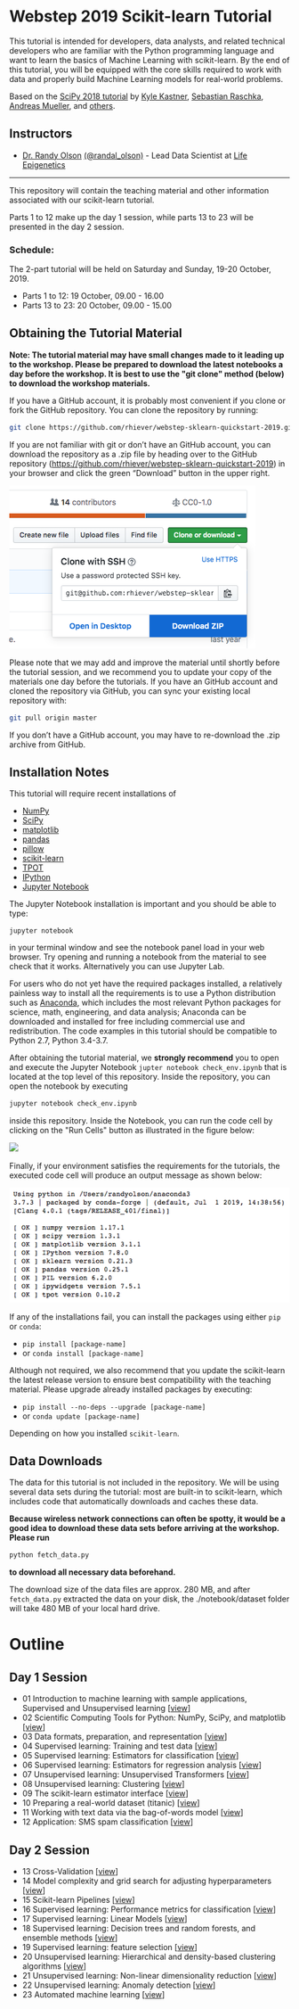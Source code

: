Webstep 2019 Scikit-learn Tutorial
================================

This tutorial is intended for developers, data analysts, and related technical developers who are familiar with the Python programming language and want to learn the basics of Machine Learning with scikit-learn. By the end of this tutorial, you will be equipped with the core skills required to work with data and properly build Machine Learning models for real-world problems.

Based on the [SciPy 2018 tutorial](https://github.com/amueller/scipy-2018-sklearn) by [Kyle Kastner](https://kastnerkyle.github.io/), [Sebastian Raschka](http://sebastianraschka.com), [Andreas Mueller](http://amueller.github.io), and [others](https://github.com/amueller/scipy-2018-sklearn/graphs/contributors).

Instructors
-----------

- [Dr. Randy Olson](http://randalolson.com)  [(@randal_olson)](https://twitter.com/randal_olson) - Lead Data Scientist at [Life Epigenetics](http://lifeegx.com)

---


This repository will contain the teaching material and other information associated with our scikit-learn tutorial.

Parts 1 to 12 make up the day 1 session, while
parts 13 to 23 will be presented in the day 2 session.

### Schedule:

The 2-part tutorial will be held on Saturday and Sunday, 19-20 October, 2019.

- Parts 1 to 12: 19 October, 09.00 - 16.00
- Parts 13 to 23: 20 October, 09.00 - 15.00



Obtaining the Tutorial Material
--------------------------------

**Note: The tutorial material may have small changes made to it leading up to the
workshop. Please be prepared to download the latest notebooks a day before the workshop.
It is best to use the "git clone" method (below) to download the workshop materials.**

If you have a GitHub account, it is probably most convenient if you clone or
fork the GitHub repository. You can clone the repository by running:

```bash
git clone https://github.com/rhiever/webstep-sklearn-quickstart-2019.git
```

 If you are not familiar with git or don’t have an
GitHub account, you can download the repository as a .zip file by heading over
to the GitHub repository (https://github.com/rhiever/webstep-sklearn-quickstart-2019) in
your browser and click the green “Download” button in the upper right.

![](images/download-repo.png)

Please note that we may add and improve the material until shortly before the
tutorial session, and we recommend you to update your copy of the materials one
day before the tutorials. If you have an GitHub account and cloned the
repository via GitHub, you can sync your existing local repository with:

```bash
git pull origin master
```

If you don’t have a GitHub account, you may have to re-download the .zip
archive from GitHub.


Installation Notes
------------------

This tutorial will require recent installations of

- [NumPy](http://www.numpy.org)
- [SciPy](http://www.scipy.org)
- [matplotlib](http://matplotlib.org)
- [pandas](http://pandas.pydata.org)
- [pillow](https://python-pillow.org)
- [scikit-learn](http://scikit-learn.org/stable/)
- [TPOT](https://pypi.python.org/pypi/TPOT/)
- [IPython](http://ipython.readthedocs.org/en/stable/)
- [Jupyter Notebook](http://jupyter.org)


The Jupyter Notebook installation is important and you should be able to type:

    jupyter notebook

in your terminal window and see the notebook panel load in your web browser.
Try opening and running a notebook from the material to see check that it works. Alternatively you can use Jupyter Lab.

For users who do not yet have the required packages installed, a relatively
painless way to install all the requirements is to use a Python distribution
such as [Anaconda](https://www.anaconda.com/download/ "Anaconda"), which includes
the most relevant Python packages for science, math, engineering, and
data analysis; Anaconda can be downloaded and installed for free
including commercial use and redistribution.
The code examples in this tutorial should be compatible to Python 2.7,
Python 3.4-3.7.

After obtaining the tutorial material, we **strongly recommend** you to open and execute
the Jupyter Notebook `jupter notebook check_env.ipynb` that is located at the
top level of this repository. Inside the repository, you can open the notebook
by executing

```bash
jupyter notebook check_env.ipynb
```

inside this repository. Inside the Notebook, you can run the code cell by
clicking on the "Run Cells" button as illustrated in the figure below:

![](images/check_env-1.png)


Finally, if your environment satisfies the requirements for the tutorials, the
executed code cell will produce an output message as shown below:

![](images/check_env-2.png)

If any of the installations fail, you can install the packages using either `pip` or `conda`:

- `pip install [package-name]`  
- or `conda install [package-name]`

Although not required, we also recommend that you update the scikit-learn the latest release version to ensure best compatibility with the teaching material. Please upgrade already installed packages by executing:

- `pip install --no-deps --upgrade [package-name]`  
- or `conda update [package-name]`

Depending on how you installed ``scikit-learn``.


Data Downloads
--------------

The data for this tutorial is not included in the repository.  We will be
using several data sets during the tutorial: most are built-in to
scikit-learn, which
includes code that automatically downloads and caches these
data.

**Because wireless network connections can often be spotty, it would be a good idea to download these
data sets before arriving at the workshop.
Please run**
```bash
python fetch_data.py
```
**to download all necessary data beforehand.**

The download size of the data files are approx. 280 MB, and after `fetch_data.py`
extracted the data on your disk, the ./notebook/dataset folder will take 480 MB
of your local hard drive.


Outline
=======

Day 1 Session
---------------

- 01 Introduction to machine learning with sample applications, Supervised and Unsupervised learning [[view](notebooks/01.Introduction_to_Machine_Learning.ipynb)]
- 02 Scientific Computing Tools for Python: NumPy, SciPy, and matplotlib [[view](notebooks/02.Scientific_Computing_Tools_in_Python.ipynb)]
- 03 Data formats, preparation, and representation [[view](notebooks/03.Data_Representation_for_Machine_Learning.ipynb)]
- 04 Supervised learning: Training and test data [[view](notebooks/04.Training_and_Testing_Data.ipynb)]
- 05 Supervised learning: Estimators for classification [[view](notebooks/05.Supervised_Learning-Classification.ipynb)]
- 06 Supervised learning: Estimators for regression analysis [[view](notebooks/06.Supervised_Learning-Regression.ipynb)]
- 07 Unsupervised learning: Unsupervised Transformers [[view](notebooks/07.Unsupervised_Learning-Transformations_and_Dimensionality_Reduction.ipynb)]
- 08 Unsupervised learning: Clustering [[view](notebooks/08.Unsupervised_Learning-Clustering.ipynb)]
- 09 The scikit-learn estimator interface [[view](notebooks/09.Review_of_Scikit-learn_API.ipynb)]
- 10 Preparing a real-world dataset (titanic) [[view](notebooks/10.Case_Study-Titanic_Survival.ipynb)]
- 11 Working with text data via the bag-of-words model [[view](notebooks/11.Text_Feature_Extraction.ipynb)]
- 12 Application: SMS spam classification [[view](notebooks/12.Case_Study-SMS_Spam_Detection.ipynb)]

Day 2 Session
-----------------

- 13 Cross-Validation [[view](notebooks/13.Cross_Validation.ipynb)]
- 14 Model complexity and grid search for adjusting hyperparameters [[view](notebooks/14.Model_Complexity_and_GridSearchCV.ipynb)]
- 15 Scikit-learn Pipelines [[view](notebooks/15.Pipelining_Estimators.ipynb)]
- 16 Supervised learning: Performance metrics for classification [[view](notebooks/16.Performance_metrics_and_Model_Evaluation.ipynb)]
- 17 Supervised learning: Linear Models [[view](notebooks/17.In_Depth-Linear_Models.ipynb)]
- 18 Supervised learning: Decision trees and random forests, and ensemble methods [[view](notebooks/18.In_Depth-Trees_and_Forests.ipynb)]
- 19 Supervised learning: feature selection [[view](notebooks/19.Feature_Selection.ipynb)]
- 20 Unsupervised learning: Hierarchical and density-based clustering algorithms [[view](notebooks/20.Unsupervised_learning-Hierarchical_and_density-based_clustering_algorithms.ipynb)]
- 21 Unsupervised learning: Non-linear dimensionality reduction [[view](notebooks/21.Unsupervised_learning-Non-linear_dimensionality_reduction.ipynb)]
- 22 Unsupervised learning: Anomaly detection [[view](notebooks/22.Unsupervised_learning-anomaly_detection.ipynb)]
- 23 Automated machine learning [[view](notebooks/23.Automated_machine_learning.ipynb)]
